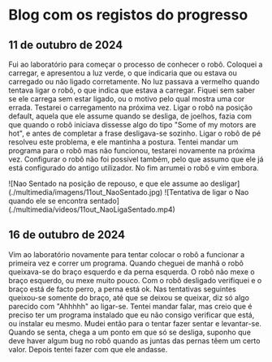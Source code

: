 # Blog com os registos do progresso

## 11 de outubro de 2024

Fui ao laboratório para começar o processo de conhecer o robô.
Coloquei a carregar, e apresentou a luz verde, o que indicaria que ou estava ou carregado ou não ligado corretamente.
No luz passava a vermelho quando tentava ligar o robô, o que indica que estava a carregar.
Fiquei sem saber se ele carrega sem estar ligado, ou o motivo pelo qual mostra uma cor errada. Testarei o carregamento na próxima vez.
Ligar o robô na posição default, aquela que ele assume quando se desliga, de joelhos, fazia com que quando o robô iniciava dissesse algo do tipo "Some of my motors are hot", e antes de completar a frase desligava-se sozinho. 
Ligar o robô de pé resolveu este problema, e ele mantinha a postura.
Tentei mandar um programa para o robô mas não funcionou, testarei novamente na próxima vez. 
Configurar o robô não foi possível também, pelo que assumo que ele já está configurado do antigo utilizador.
No fim arrumei o robô e vim embora.

![Nao Sentado na posição de repouso, e que ele assume ao desligar] (./multimedia/imagens/11out_NaoSentado.jpg)
![Tentativa de ligar o Nao quando ele se encontra sentado] (./multimedia/videos/11out_NaoLigaSentado.mp4)

## 16 de outubro de 2024

Vim ao laboratório novamente para tentar colocar o robô a funcionar a primeira vez e correr um programa.
Quando cheguei de manhã o robô queixava-se do braço esquerdo e da perna esquerda.
O robô não mexe o braço esquerdo, ou mexe muito pouco. 
Com o robô desligado verifiquei e o braço está de facto perro, a perna está ok.
Nas tentativas seguintes queixou-se somente do braço, até que se deixou se queixar, diz só algo parecido com "Ahhhhh" ao ligar-se.
Tentei mandar falar, mas creio que é preciso ter um programa instalado que eu não consigo verificar que está, ou instalar eu mesmo.
Mudei então para o tentar fazer sentar e levantar-se.
Quando se senta, chega a um ponto em que só se desliga, suponho que deve haver algum bug no robô quando as juntas das pernas têem um certo valor.
Depois tentei fazer com que ele andasse.



